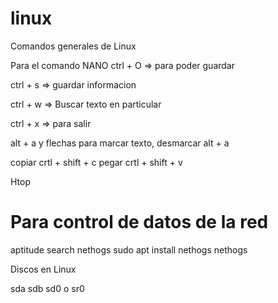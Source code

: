 # linux
Comandos generales de Linux

Para el comando NANO
ctrl + O => para poder guardar

ctrl + s => guardar informacion

ctrl + w => Buscar texto en particular

ctrl + x => para salir

alt + a y flechas para marcar texto, desmarcar alt + a

copiar crtl + shift + c 
pegar crtl + shift + v


Htop

# Para control de datos de la red
aptitude search nethogs
sudo apt install nethogs
nethogs


Discos en Linux

sda
sdb
sd0 o sr0
